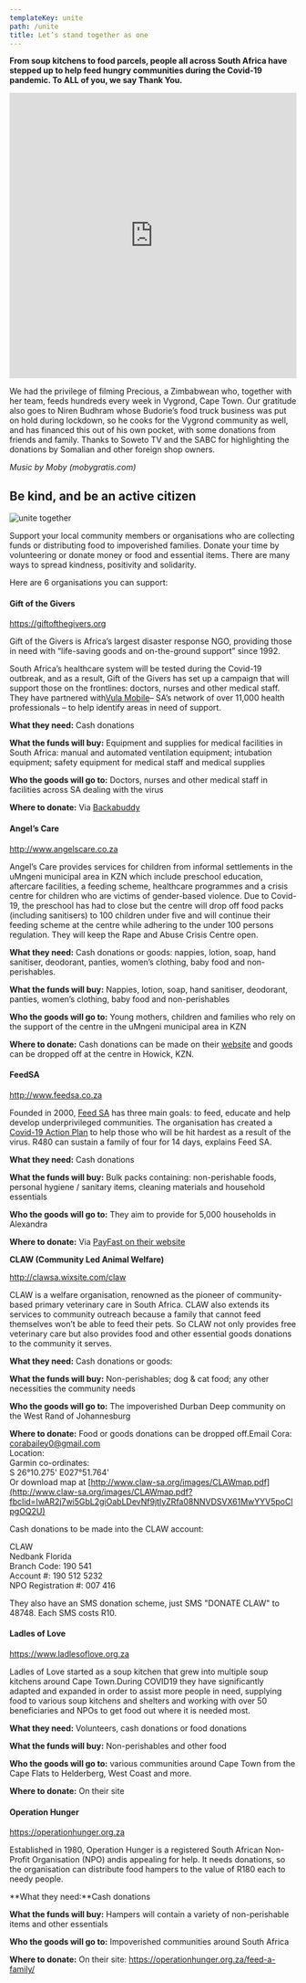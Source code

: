 ```yaml
---
templateKey: unite
path: /unite
title: Let’s stand together as one
---
```

**From soup kitchens to food parcels, people all across South Africa have stepped up to help feed hungry communities during the Covid-19 pandemic. To ALL of you, we say Thank You.**

<iframe width="100%" height="500" src="https://www.youtube.com/embed/r5Mc8WcO-fk" frameborder="0" allow="accelerometer; autoplay; encrypted-media; gyroscope; picture-in-picture" allowfullscreen></iframe>

We had the privilege of filming Precious, a Zimbabwean who, together with her team, feeds hundreds every week in Vygrond, Cape Town. Our gratitude also goes to Niren Budhram whose Budorie’s food truck business was put on hold during lockdown, so he cooks for the Vygrond community as well, and has financed this out of his own pocket, with some donations from friends and family. Thanks to Soweto TV and the SABC for highlighting the donations by Somalian and other foreign shop owners.

*Music by Moby (mobygratis.com)*

## **Be kind, and be an active citizen**



![unite together](/img/image-for-organisations-to-support_web.jpg "unite together")



Support your local community members or organisations who are collecting funds or distributing food to impoverished families. Donate your time by volunteering or donate money or food and essential items. There are many ways to spread kindness, positivity and solidarity.

Here are 6 organisations you can support:

#### **Gift of the Givers**

<https://giftofthegivers.org>

Gift of the Givers is Africa’s largest disaster response NGO, providing those in need with “life-saving goods and on-the-ground support” since 1992.

South Africa’s healthcare system will be tested during the Covid-19 outbreak, and as a result, Gift of the Givers has set up a campaign that will support those on the frontlines: doctors, nurses and other medical staff. They have partnered with[Vula Mobile](https://www.vulamobile.com/)– SA’s network of over 11,000 health professionals – to help identify areas in need of support.

**What they need:** Cash donations

**What the funds will buy:** Equipment and supplies for medical facilities in South Africa: manual and automated ventilation equipment; intubation equipment; safety equipment for medical staff and medical supplies

**Who the goods will go to:** Doctors, nurses and other medical staff in facilities across SA dealing with the virus

**Where to donate:** Via [Backabuddy](https://www.backabuddy.co.za/champion/project/coronavirus-support)

#### **Angel’s Care**

<http://www.angelscare.co.za>

Angel’s Care provides services for children from informal settlements in the uMngeni municipal area in KZN which include preschool education, aftercare facilities, a feeding scheme, healthcare programmes and a crisis centre for children who are victims of gender-based violence. Due to Covid-19, the preschool has had to close but the centre will drop off food packs (including sanitisers) to 100 children under five and will continue their feeding scheme at the centre while adhering to the under 100 persons regulation. They will keep the Rape and Abuse Crisis Centre open.

**What they need:** Cash donations or goods: nappies, lotion, soap, hand sanitiser, deodorant, panties, women’s clothing, baby food and non-perishables.

**What the funds will buy:** Nappies, lotion, soap, hand sanitiser, deodorant, panties, women’s clothing, baby food and non-perishables

**Who the goods will go to:** Young mothers, children and families who rely on the support of the centre in the uMngeni municipal area in KZN

**Where to donate:** Cash donations can be made on their [website](http://www.angelscare.co.za/donate) and goods can be dropped off at the centre in Howick, KZN.

#### **FeedSA**

<http://www.feedsa.co.za>

Founded in 2000, [Feed SA](http://www.feedsa.co.za/) has three main goals: to feed, educate and help develop underprivileged communities. The organisation has created a [Covid-19 Action Plan](http://www.feedsa.co.za/covid19-action-plan/) to help those who will be hit hardest as a result of the virus. R480 can sustain a family of four for 14 days, explains Feed SA.

**What they need:** Cash donations

**What the funds will buy:** Bulk packs containing: non-perishable foods, personal hygiene / sanitary items, cleaning materials and household essentials

**Who the goods will go to:** They aim to provide for 5,000 households in Alexandra

**Where to donate:** Via [PayFast on their website](http://www.feedsa.co.za/covid19-action-plan/)

**CLAW (Community Led Animal Welfare)**

<http://clawsa.wixsite.com/claw>

CLAW is a welfare organisation, renowned as the pioneer of community-based primary veterinary care in South Africa. CLAW also extends its services to community outreach because a family that cannot feed themselves won’t be able to feed their pets. So CLAW not only provides free veterinary care but also provides food and other essential goods donations to the community it serves.

**What they need:** Cash donations or goods:

**What the funds will buy:** Non-perishables; dog & cat food; any other necessities the community needs

**Who the goods will go to:** The impoverished Durban Deep community on the West Rand of Johannesburg

**Where to donate:** Food or goods donations can be dropped off.Email Cora: corabailey0@gmail.com\
Location:\
Garmin co-ordinates:\
S 26°10.275' E027°51.764'\
Or download map at [http://www.claw-sa.org/images/CLAWmap.pdf](http://www.claw-sa.org/images/CLAWmap.pdf?fbclid=IwAR2j7wi5GbL2giOabLDevNf9jtIyZRfa08NNVDSVX61MwYYV5poClpgOQ2U)

Cash donations to be made into the CLAW account:

CLAW\
Nedbank Florida\
Branch Code: 190 541\
Account #: 190 512 5232\
NPO Registration #: 007 416

They also have an SMS donation scheme, just SMS "DONATE CLAW" to 48748. Each SMS costs R10.

#### **Ladles of Love**

<https://www.ladlesoflove.org.za>

Ladles of Love started as a soup kitchen that grew into multiple soup kitchens around Cape Town.During COVID19 they have significantly adapted and expanded in order to assist more people in need, supplying food to various soup kitchens and shelters and working with over 50 beneficiaries and NPOs to get food out where it is needed most.

**What they need:** Volunteers, cash donations or food donations

**What the funds will buy:** Non-perishables and other food

**Who the goods will go to:** various communities around Cape Town from the Cape Flats to Helderberg, West Coast and more.

**Where to donate:** On their site

#### **Operation Hunger**

<https://operationhunger.org.za>

Established in 1980, Operation Hunger is a registered South African Non-Profit Organisation (NPO) andis appealing for help. It needs donations, so the organisation can distribute food hampers to the value of R180 each to needy people.

**What they need:**Cash donations

**What the funds will buy:** Hampers will contain a variety of non-perishable items and other essentials

**Who the goods will go to:** Impoverished communities around South Africa

**Where to donate:** On their site: https://operationhunger.org.za/feed-a-family/